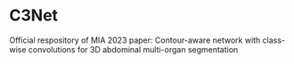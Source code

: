# C3Net
Official respository of MIA 2023 paper: Contour-aware network with class-wise convolutions for 3D abdominal multi-organ segmentation
